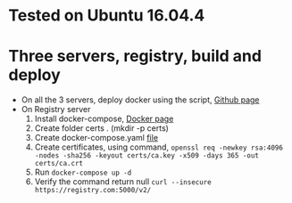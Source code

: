# Tested on Ubuntu 16.04.4
# Three servers, registry, build and deploy

- On all the 3 servers, deploy docker using the script, [Github page](https://github.com/urao/kubernetes-act/blob/master/install_docker.sh)
- On Registry server
    1. Install docker-compose, [Docker page](https://docs.docker.com/compose/install/)
    2. Create folder certs . (mkdir -p certs)
    3. Create docker-compose.yaml [file](https://github.com/urao/kubernetes-act/blob/master/docker-compose.yml)
    4. Create certificates, using command, 
       ``` openssl req -newkey rsa:4096 -nodes -sha256 -keyout certs/ca.key -x509 -days 365 -out certs/ca.crt ```
    5. Run ``` docker-compose up -d ```
    6. Verify the command return null ``` curl --insecure https://registry.com:5000/v2/ ```
